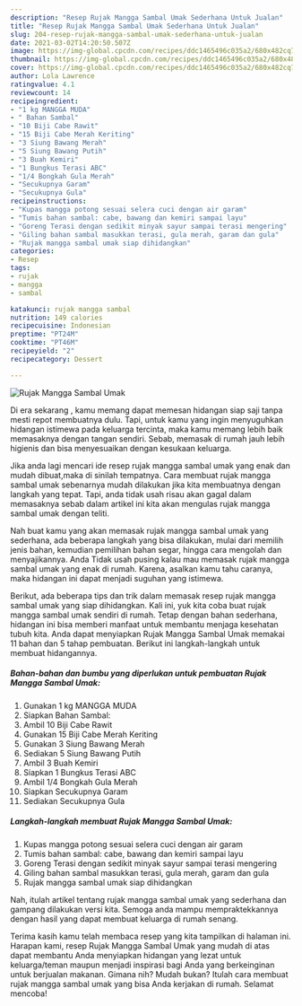 ```yaml
---
description: "Resep Rujak Mangga Sambal Umak Sederhana Untuk Jualan"
title: "Resep Rujak Mangga Sambal Umak Sederhana Untuk Jualan"
slug: 204-resep-rujak-mangga-sambal-umak-sederhana-untuk-jualan
date: 2021-03-02T14:20:50.507Z
image: https://img-global.cpcdn.com/recipes/ddc1465496c035a2/680x482cq70/rujak-mangga-sambal-umak-foto-resep-utama.jpg
thumbnail: https://img-global.cpcdn.com/recipes/ddc1465496c035a2/680x482cq70/rujak-mangga-sambal-umak-foto-resep-utama.jpg
cover: https://img-global.cpcdn.com/recipes/ddc1465496c035a2/680x482cq70/rujak-mangga-sambal-umak-foto-resep-utama.jpg
author: Lola Lawrence
ratingvalue: 4.1
reviewcount: 14
recipeingredient:
- "1 kg MANGGA MUDA"
- " Bahan Sambal"
- "10 Biji Cabe Rawit"
- "15 Biji Cabe Merah Keriting"
- "3 Siung Bawang Merah"
- "5 Siung Bawang Putih"
- "3 Buah Kemiri"
- "1 Bungkus Terasi ABC"
- "1/4 Bongkah Gula Merah"
- "Secukupnya Garam"
- "Secukupnya Gula"
recipeinstructions:
- "Kupas mangga potong sesuai selera cuci dengan air garam"
- "Tumis bahan sambal: cabe, bawang dan kemiri sampai layu"
- "Goreng Terasi dengan sedikit minyak sayur sampai terasi mengering"
- "Giling bahan sambal masukkan terasi, gula merah, garam dan gula"
- "Rujak mangga sambal umak siap dihidangkan"
categories:
- Resep
tags:
- rujak
- mangga
- sambal

katakunci: rujak mangga sambal 
nutrition: 149 calories
recipecuisine: Indonesian
preptime: "PT24M"
cooktime: "PT46M"
recipeyield: "2"
recipecategory: Dessert

---
```



![Rujak Mangga Sambal Umak](https://img-global.cpcdn.com/recipes/ddc1465496c035a2/680x482cq70/rujak-mangga-sambal-umak-foto-resep-utama.jpg)

Di era  sekarang , kamu memang dapat memesan hidangan siap saji tanpa mesti repot membuatnya dulu. Tapi, untuk kamu yang ingin menyuguhkan hidangan istimewa pada keluarga tercinta, maka kamu memang lebih baik memasaknya dengan tangan sendiri. Sebab, memasak di rumah jauh lebih higienis dan bisa menyesuaikan dengan kesukaan keluarga.

Jika anda lagi mencari ide resep rujak mangga sambal umak yang enak dan mudah dibuat,maka di sinilah tempatnya. Cara membuat rujak mangga sambal umak  sebenarnya mudah dilakukan jika kita membuatnya dengan langkah yang tepat. Tapi, anda tidak usah risau akan gagal dalam memasaknya 
sebab dalam artikel ini kita akan mengulas rujak mangga sambal umak dengan teliti.  



Nah buat kamu yang akan memasak rujak mangga sambal umak yang sederhana, ada beberapa langkah yang bisa dilakukan, mulai dari memilih jenis bahan, kemudian pemilihan bahan segar, hingga cara mengolah dan menyajikannya. Anda Tidak usah pusing kalau mau memasak rujak mangga sambal umak yang enak di rumah. Karena, asalkan kamu  tahu caranya, maka hidangan ini dapat menjadi suguhan yang istimewa.

Berikut, ada beberapa tips dan trik dalam memasak resep rujak mangga sambal umak yang siap dihidangkan. Kali ini, yuk kita coba buat rujak mangga sambal umak sendiri di rumah. Tetap dengan bahan sederhana, hidangan ini bisa memberi manfaat untuk membantu menjaga kesehatan tubuh kita. Anda dapat menyiapkan Rujak Mangga Sambal Umak memakai 11 bahan dan 5 tahap pembuatan. Berikut ini langkah-langkah untuk membuat hidangannya.

<!--inarticleads1-->

##### Bahan-bahan dan bumbu yang diperlukan untuk pembuatan Rujak Mangga Sambal Umak:

1. Gunakan 1 kg MANGGA MUDA
1. Siapkan  Bahan Sambal:
1. Ambil 10 Biji Cabe Rawit
1. Gunakan 15 Biji Cabe Merah Keriting
1. Gunakan 3 Siung Bawang Merah
1. Sediakan 5 Siung Bawang Putih
1. Ambil 3 Buah Kemiri
1. Siapkan 1 Bungkus Terasi ABC
1. Ambil 1/4 Bongkah Gula Merah
1. Siapkan Secukupnya Garam
1. Sediakan Secukupnya Gula




<!--inarticleads2-->

##### Langkah-langkah membuat Rujak Mangga Sambal Umak:

1. Kupas mangga potong sesuai selera cuci dengan air garam
1. Tumis bahan sambal: cabe, bawang dan kemiri sampai layu
1. Goreng Terasi dengan sedikit minyak sayur sampai terasi mengering
1. Giling bahan sambal masukkan terasi, gula merah, garam dan gula
1. Rujak mangga sambal umak siap dihidangkan




Nah, itulah artikel tentang  rujak mangga sambal umak  yang sederhana dan gampang dilakukan versi kita. Semoga anda mampu mempraktekkannya dengan hasil yang dapat membuat keluarga di rumah senang. 

Terima kasih kamu telah membaca resep yang kita tampilkan di halaman ini. Harapan kami, resep  Rujak Mangga Sambal Umak yang mudah di atas dapat membantu Anda menyiapkan hidangan yang lezat untuk keluarga/teman maupun menjadi inspirasi bagi Anda yang berkeinginan untuk berjualan makanan. Gimana nih? Mudah bukan? Itulah cara membuat rujak mangga sambal umak yang bisa Anda kerjakan di rumah. Selamat mencoba!

